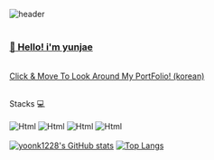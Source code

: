 ![header](https://capsule-render.vercel.app/api?type=soft&color=auto&height=80&section=header&text=Yun's%20git%20hub&fontSize=70)
<br />
<br />
<a href="https://cooltext.com"><h3>:seedling: Hello! i'm yunjae </h3></a>
<br /><a href="[https://cooltext.com](https://yoonk1228.github)">Click & Move To Look Around My PortFolio! (korean) </a>
<br />
<br />

  Stacks 💻
  <br />
  <br />
  <img alt="Html" src ="https://img.shields.io/badge/JavaScriipt-F7DF1E.svg?&style=for-the-badge&logo=JavaScript&logoColor=black"/>
  <img alt="Html" src ="https://img.shields.io/badge/TypeScript-3178C6.svg?&style=for-the-badge&logo=TypeScript&logoColor=black"/>
  <img alt="Html" src ="https://img.shields.io/badge/Solidity-363636.svg?&style=for-the-badge&logo=Solidity&logoColor=black"/>
  <img alt="Html" src ="https://img.shields.io/badge/WebStorm-FFFFFF.svg?&style=for-the-badge&logo=WebStorm&logoColor=black"/>
  <br />
  <br />
[![yoonk1228's GitHub stats](https://github-readme-stats.vercel.app/api?username=yoonk1228&show_icons=true&theme=highcontrast)](https://github.com/yoonk1228/github-readme-stats)
[![Top Langs](https://github-readme-stats.vercel.app/api/top-langs/?username=anuraghazra&layout=compact&theme=highcontrast)](https://github.com/yoonk1228/github-readme-stats)

